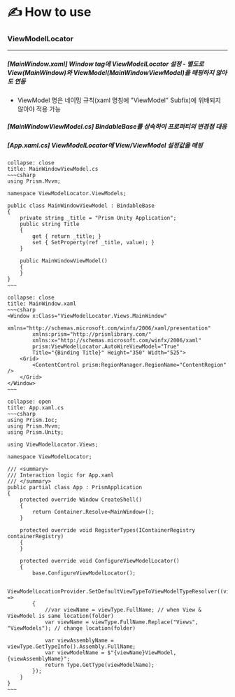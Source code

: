 # ✍️ How to use

### ViewModelLocator
---
##### [MainWindow.xaml] Window tag에 ViewModelLocator 설정 - 별도로 View(MainWindow)와 ViewModel(MainWindowViewModel)을 매핑하지 않아도 연동
* ViewModel 명은 네이밍 규칙(xaml 명칭에 "ViewModel" Subfix)에 위배되지 않아야 적용 가능
##### [MainWindowViewModel.cs] BindableBase를 상속하여 프로퍼티의 변경점 대응
##### [App.xaml.cs] ViewModelLocator에 View/ViewModel 설정값을 매핑

```ad-note
collapse: close
title: MainWindowViewModel.cs
~~~csharp
using Prism.Mvvm;

namespace ViewModelLocator.ViewModels;

public class MainWindowViewModel : BindableBase
{
	private string _title = "Prism Unity Application";
	public string Title
	{
		get { return _title; }
		set { SetProperty(ref _title, value); }
	}

	public MainWindowViewModel()
	{
	}
}
~~~
```

```ad-note
collapse: close
title: MainWindow.xaml
~~~csharp
<Window x:Class="ViewModelLocator.Views.MainWindow"
        xmlns="http://schemas.microsoft.com/winfx/2006/xaml/presentation"
        xmlns:prism="http://prismlibrary.com/"
        xmlns:x="http://schemas.microsoft.com/winfx/2006/xaml"
        prism:ViewModelLocator.AutoWireViewModel="True"
        Title="{Binding Title}" Height="350" Width="525">
    <Grid>
        <ContentControl prism:RegionManager.RegionName="ContentRegion" />
    </Grid>
</Window>
~~~
```

```ad-note
collapse: open
title: App.xaml.cs
~~~csharp
using Prism.Ioc;
using Prism.Mvvm;
using Prism.Unity;

using ViewModelLocator.Views;

namespace ViewModelLocator;

/// <summary>
/// Interaction logic for App.xaml
/// </summary>
public partial class App : PrismApplication
{
	protected override Window CreateShell()
	{
		return Container.Resolve<MainWindow>();
	}

	protected override void RegisterTypes(IContainerRegistry containerRegistry)
	{
	}

	protected override void ConfigureViewModelLocator()
	{
		base.ConfigureViewModelLocator();

		ViewModelLocationProvider.SetDefaultViewTypeToViewModelTypeResolver((viewType) =>
		{
			//var viewName = viewType.FullName; // when View & ViewModel is same location(folder)
			var viewName = viewType.FullName.Replace("Views", "ViewModels"); // change location(folder)
			
			var viewAssemblyName = viewType.GetTypeInfo().Assembly.FullName;
			var viewModelName = $"{viewName}ViewModel, {viewAssemblyName}";
			return Type.GetType(viewModelName);
		});
	}
}
~~~
```
